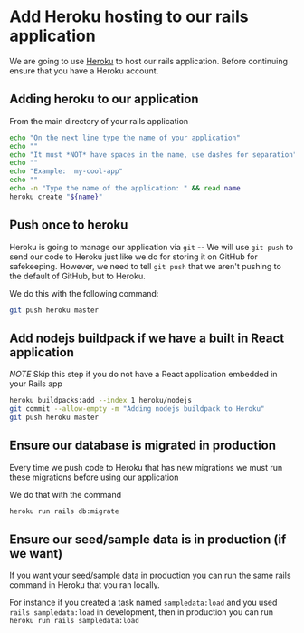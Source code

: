# Add Heroku hosting to our rails application

We are going to use [Heroku](https://heroku.com) to host our rails application. Before continuing ensure that you have a Heroku account.

## Adding heroku to our application

From the main directory of your rails application

```sh
echo "On the next line type the name of your application"
echo ""
echo "It must *NOT* have spaces in the name, use dashes for separation"
echo ""
echo "Example:  my-cool-app"
echo ""
echo -n "Type the name of the application: " && read name
heroku create "${name}"
```

## Push once to heroku

Heroku is going to manage our application via `git` -- We will use `git push` to send our code to Heroku just like we do for storing it on GitHub for safekeeping. However, we need to tell `git push` that we aren't pushing to the default of GitHub, but to Heroku.

We do this with the following command:

```sh
git push heroku master
```

## Add nodejs buildpack if we have a built in React application

*NOTE* Skip this step if you do not have a React application embedded in your Rails app

```sh
heroku buildpacks:add --index 1 heroku/nodejs
git commit --allow-empty -m "Adding nodejs buildpack to Heroku"
git push heroku master
```

## Ensure our database is migrated in production

Every time we push code to Heroku that has new migrations we must run these migrations before using our application

We do that with the command

```sh
heroku run rails db:migrate
```

## Ensure our seed/sample data is in production (if we want)

If you want your seed/sample data in production you can run the same rails command in Heroku that you ran locally.

For instance if you created a task named `sampledata:load` and you used `rails sampledata:load` in development, then in production you can run `heroku run rails sampledata:load`


